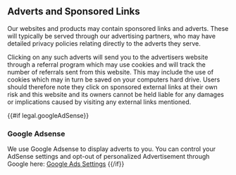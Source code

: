 ## Adverts and Sponsored Links
Our websites and products may contain sponsored links and adverts. These will typically be served through our advertising partners, who may have detailed privacy policies relating directly to the adverts they serve.

Clicking on any such adverts will send you to the advertisers website through a referral program which may use cookies and will track the number of referrals sent from this website. This may include the use of cookies which may in turn be saved on your computers hard drive. Users should therefore note they click on sponsored external links at their own risk and this website and its owners cannot be held liable for any damages or implications caused by visiting any external links mentioned.

{{#if legal.googleAdSense}}
### Google Adsense
We use Google Adsense to display adverts to you. You can control your AdSense settings and opt-out of personalized Advertisement through Google here: [ Google Ads Settings](https://www.google.com/settings/ads)
{{/if}}
